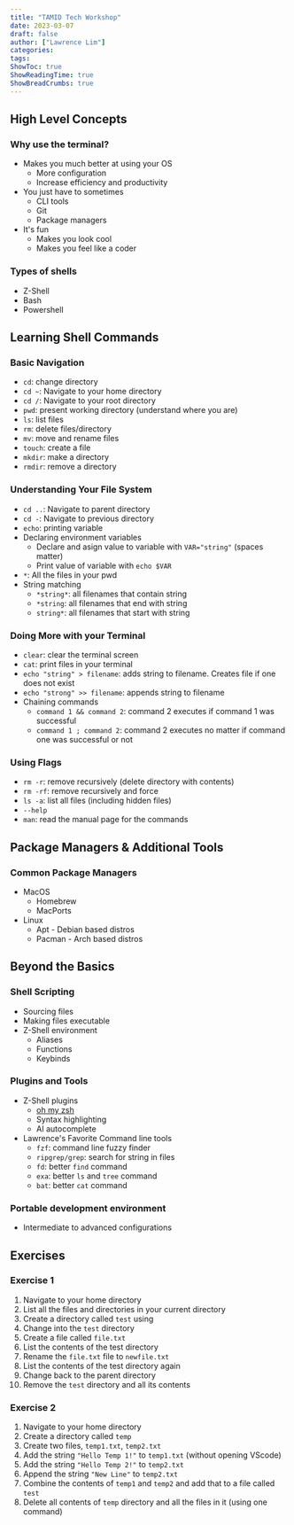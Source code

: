 ```yaml
---
title: "TAMID Tech Workshop"
date: 2023-03-07
draft: false
author: ["Lawrence Lim"]
categories:
tags:
ShowToc: true
ShowReadingTime: true
ShowBreadCrumbs: true
---
```


## High Level Concepts
### Why use the terminal?
- Makes you much better at using your OS
  - More configuration
  - Increase efficiency and productivity
- You just have to sometimes
    - CLI tools
    - Git
    - Package managers
- It's fun
  - Makes you look cool
  - Makes you feel like a coder

### Types of shells
- Z-Shell
- Bash
- Powershell

## Learning Shell Commands

### Basic Navigation
- `cd`: change directory
- `cd ~`: Navigate to your home directory
- `cd /`: Navigate to your root directory
- `pwd`: present working directory (understand where you are)
- `ls`: list files
- `rm`: delete files/directory
- `mv`: move and rename files
- `touch`: create a file
- `mkdir`: make a directory
- `rmdir`: remove a directory

### Understanding Your File System
- `cd ..`: Navigate to parent directory
- `cd -`: Navigate to previous directory
- `echo`: printing variable
- Declaring environment variables
  - Declare and asign value to variable with `VAR="string"` (spaces matter)
  - Print value of variable with `echo $VAR`
- `*`: All the files in your pwd
- String matching
  - `*string*`: all filenames that contain string
  - `*string`: all filenames that end with string
  - `string*`: all filenames that start with string

### Doing More with your Terminal
- `clear`: clear the terminal screen
- `cat`: print files in your terminal
- `echo "string" > filename`: adds string to filename. Creates file if one does not exist
- `echo "strong" >> filename`: appends string to filename
- Chaining commands
  - `command 1 && command 2`: command 2 executes if command 1 was successful
  - `command 1 ; command 2`: command 2 executes no matter if command one was successful or not

### Using Flags
- `rm -r`: remove recursively (delete directory with contents)
- `rm -rf`: remove recursively and force
- `ls -a`: list all files (including hidden files)
- `--help`
- `man`: read the manual page for the commands

##  Package Managers & Additional Tools
###  Common Package Managers
- MacOS
  - Homebrew
  - MacPorts
- Linux
  - Apt - Debian based distros
  - Pacman - Arch based distros

## Beyond the Basics
### Shell Scripting
- Sourcing files
- Making files executable
- Z-Shell environment
  - Aliases
  - Functions
  - Keybinds

### Plugins and Tools
- Z-Shell plugins
  - [oh my zsh](https://ohmyz.sh/) 
  - Syntax highlighting
  - AI autocomplete
- Lawrence's Favorite Command line tools
  - `fzf`: command line fuzzy finder
  - `ripgrep/grep`: search for string in files
  - `fd`: better `find` command
  - `exa`: better `ls` and `tree` command
  - `bat`: better `cat` command

### Portable development environment
- Intermediate to advanced configurations

## Exercises
### Exercise 1
1. Navigate to your home directory
2. List all the files and directories in your current directory
3. Create a directory called `test` using
4. Change into the `test` directory
5. Create a file called `file.txt`
6. List the contents of the test directory
7. Rename the `file.txt` file to `newfile.txt`
8. List the contents of the test directory again
9. Change back to the parent directory
10. Remove the `test` directory and all its contents

### Exercise 2
1. Navigate to your home directory
2. Create a directory called `temp`
3. Create two files, `temp1.txt`, `temp2.txt`
4. Add the string `"Hello Temp 1!"` to `temp1.txt` (without opening VScode)
5. Add the string `"Hello Temp 2!"` to `temp2.txt`
6. Append the string `"New Line"` to `temp2.txt`
7. Combine the contents of `temp1` and `temp2` and add that to a file called `test`
8. Delete all contents of `temp` directory and all the files in it (using one command)
